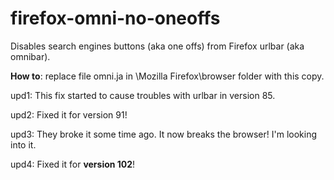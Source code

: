 # firefox-omni-no-oneoffs
Disables search engines buttons (aka one offs) from Firefox urlbar (aka omnibar).

**How to**: replace file omni.ja in \Mozilla Firefox\browser folder with this copy.

upd1: This fix started to cause troubles with urlbar in version 85. 

upd2: Fixed it for version 91!

upd3: They broke it some time ago. It now breaks the browser! I'm looking into it.

upd4: Fixed it for **version 102**!